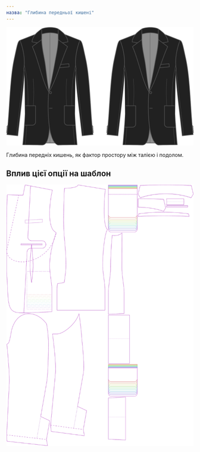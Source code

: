 ```yaml
---
назва: "Глибина передньої кишені"
---
```


![Глибина передньої кишені](frontpocketdepth.svg)

Глибина передніх кишень, як фактор простору між талією і подолом.

## Вплив цієї опції на шаблон

![На цьому зображенні показано вплив цієї опції шляхом накладання декількох варіантів, які мають різне значення для цієї опції](jaeger_frontpocketdepth_sample.svg "Вплив цієї опції на шаблон")
